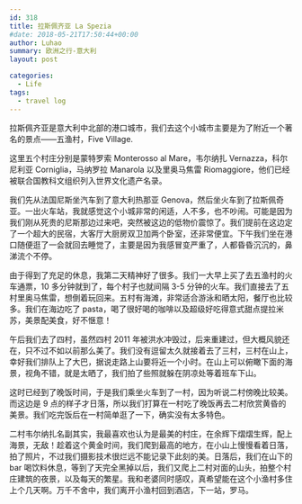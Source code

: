 ```yaml
---
id: 318
title: 拉斯佩齐亚 La Spezia
#date: 2018-05-21T17:50:44+00:00
author: Luhao
summary: 欧洲之行-意大利
layout: post

categories:
  - Life
tags:
  - travel log
---
```


拉斯佩齐亚是意大利中北部的港口城市，我们去这个小城市主要是为了附近一个著名的景点——五渔村，Five Village.

这里五个村庄分别是蒙特罗索 Monterosso al Mare，韦尔纳扎 Vernazza，科尔尼利亚 Corniglia，马纳罗拉 Manarola 以及里奥马焦雷 Riomaggiore，他们已经被联合国教科文组织列入世界文化遗产名录。

我们先从法国尼斯坐汽车到了意大利热那亚 Genova，然后坐火车到了拉斯佩奇亚。一出火车站，我就感觉这个小城非常的闲适，人不多，也不吵闹。可能是因为我们刚从死贵的尼斯那边过来吧，突然被这边的低物价震惊了。我们提前在这边定了一个超大的民宿，大客厅大厨房双卫加两个卧室，还非常便宜。下午我们坐在港口随便逛了一会就回去睡觉了，主要是因为我感冒变严重了，人都昏昏沉沉的，鼻涕流个不停。

由于得到了充足的休息，我第二天精神好了很多。我们一大早上买了去五渔村的火车通票，10 多分钟就到了，每个村子也就间隔 3-5 分钟的火车。我们直接去了五村里奥马焦雷，想倒着玩回来。五村有海滩，非常适合游泳和晒太阳，餐厅也比较多。我们在海边吃了 pasta，喝了很好喝的咖啡以及超级好吃得意式甜点提拉米苏，美景配美食，好不惬意！

午后我们去了四村，虽然四村 2011 年被洪水冲毁过，后来重建过，但大概风貌还在，只不过不如以前那么美了。我们没有逗留太久就接着去了三村，三村在山上，幸好我们排队上了大巴，据说走路上山要将近一个小时。在山上可以俯瞰下面的海景，视角不错，就是太晒了，我们拍了些照就躲在阴凉处等着班车下山。

这时已经到了晚饭时间，于是我们乘坐火车到了一村，因为听说二村傍晚比较美。而这边是 9 点的样子才日落，所以我们打算在一村吃了晚饭再去二村欣赏黄昏的美景。我们吃完饭后在一村简单逛了一下，确实没有太多特色。

二村韦尔纳扎名副其实，我最喜欢也认为是最美的村庄，在余辉下熠熠生辉，配上海景，无敌！趁着这个黄金时间，我们爬到最高的地方，在小山上慢慢看着日落，拍了照片，不过我们摄影技术很烂远不能记录下此刻的美。日落后，我们在山下的 bar 喝饮料休息，等到了天完全黑掉以后，我们又爬上二村对面的山头，拍整个村庄建筑的夜景，以及每天的繁星。我和老婆同时感叹，真希望能在这个小渔村多住上个几天啊。万千不舍中，我们离开小渔村回到酒店，下一站，罗马。
